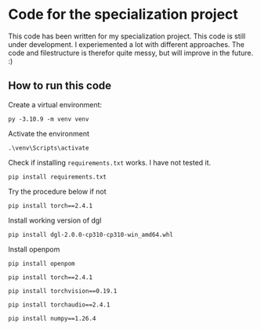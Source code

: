 # Code for the specialization project

This code has been written for my specialization project. This code is still under development. I experiemented a lot with different approaches. The code and filestructure is therefor quite messy, but will improve in the future. :)

## How to run this code

Create a virtual environment:

```py -3.10.9 -m venv venv```

Activate the environment 

```.\venv\Scripts\activate```

Check if installing `requirements.txt` works. I have not tested it. 

```pip install requirements.txt```

Try the procedure below if not

```pip install torch==2.4.1```

Install working version of dgl

```pip install dgl-2.0.0-cp310-cp310-win_amd64.whl```

Install openpom

```pip install openpom```

```pip install torch==2.4.1```

```pip install torchvision==0.19.1```

```pip install torchaudio==2.4.1```

```pip install numpy==1.26.4``` 


